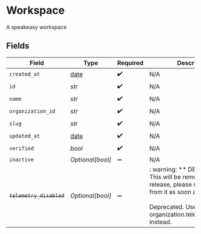 # Workspace

A speakeasy workspace


## Fields

| Field                                                                                                                                                                             | Type                                                                                                                                                                              | Required                                                                                                                                                                          | Description                                                                                                                                                                       |
| --------------------------------------------------------------------------------------------------------------------------------------------------------------------------------- | --------------------------------------------------------------------------------------------------------------------------------------------------------------------------------- | --------------------------------------------------------------------------------------------------------------------------------------------------------------------------------- | --------------------------------------------------------------------------------------------------------------------------------------------------------------------------------- |
| `created_at`                                                                                                                                                                      | [date](https://docs.python.org/3/library/datetime.html#date-objects)                                                                                                              | :heavy_check_mark:                                                                                                                                                                | N/A                                                                                                                                                                               |
| `id`                                                                                                                                                                              | *str*                                                                                                                                                                             | :heavy_check_mark:                                                                                                                                                                | N/A                                                                                                                                                                               |
| `name`                                                                                                                                                                            | *str*                                                                                                                                                                             | :heavy_check_mark:                                                                                                                                                                | N/A                                                                                                                                                                               |
| `organization_id`                                                                                                                                                                 | *str*                                                                                                                                                                             | :heavy_check_mark:                                                                                                                                                                | N/A                                                                                                                                                                               |
| `slug`                                                                                                                                                                            | *str*                                                                                                                                                                             | :heavy_check_mark:                                                                                                                                                                | N/A                                                                                                                                                                               |
| `updated_at`                                                                                                                                                                      | [date](https://docs.python.org/3/library/datetime.html#date-objects)                                                                                                              | :heavy_check_mark:                                                                                                                                                                | N/A                                                                                                                                                                               |
| `verified`                                                                                                                                                                        | *bool*                                                                                                                                                                            | :heavy_check_mark:                                                                                                                                                                | N/A                                                                                                                                                                               |
| `inactive`                                                                                                                                                                        | *Optional[bool]*                                                                                                                                                                  | :heavy_minus_sign:                                                                                                                                                                | N/A                                                                                                                                                                               |
| ~~`telemetry_disabled`~~                                                                                                                                                          | *Optional[bool]*                                                                                                                                                                  | :heavy_minus_sign:                                                                                                                                                                | : warning: ** DEPRECATED **: This will be removed in a future release, please migrate away from it as soon as possible.<br/><br/>Deprecated. Use organization.telemetry_disabled instead. |
